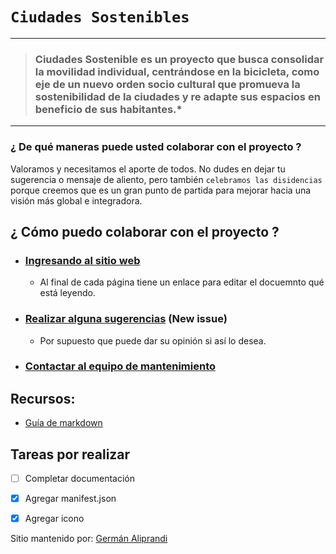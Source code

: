 # `Ciudades Sostenibles`

---

> ### Ciudades Sostenible es un proyecto que busca consolidar la movilidad individual, centrándose en la bicicleta, como eje de un nuevo orden socio cultural que promueva la sostenibilidad de la ciudades y re adapte sus espacios en beneficio de sus habitantes.\*

---

### ¿ De qué maneras puede usted colaborar con el proyecto ?

Valoramos y necesitamos el aporte de todos.
No dudes en dejar tu sugerencia o mensaje de aliento, pero también `celebramos las disidencias` porque creemos que es un gran punto de partida para mejorar hacia una visión más global e integradora.

## ¿ Cómo puedo colaborar con el proyecto ?

- ### [Ingresando al sitio web](https://galiprandi.github.io/ciudades-sostenibles/)

  - Al final de cada página tiene un enlace para editar el docuemnto qué está leyendo.

- ### [Realizar alguna sugerencias](https://github.com/galiprandi/ciudades-sostenibles/issues/ciudades-sostenibles/) (New issue)
  - Por supuesto que puede dar su opinión si así lo desea.
- ### [Contactar al equipo de mantenimiento](mailto:galiprandi@gmail.com)

## Recursos:

- [Guía de markdown](https://markdown-it.github.io/)

## Tareas por realizar

- [ ] Completar documentación

- [x] Agregar manifest.json

- [x] Agregar icono

Sitio mantenido por: [Germán Aliprandi](mailto:galiprandi@gmail.com)

